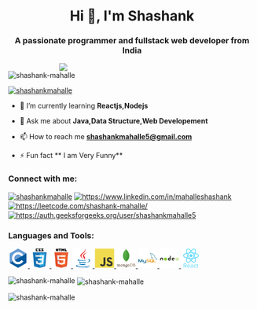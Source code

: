 

<h1 align="center">Hi 👋, I'm Shashank</h1>
<h3 align="center">A passionate programmer and fullstack web developer from India</h3>
<img align="right" width="400" src="https://cdn.dribbble.com/users/1162077/screenshots/3848914/programmer.gif"

<p align="left"> <img src="https://komarev.com/ghpvc/?username=shashank-mahalle&label=Profile%20views&color=0e75b6&style=flat" alt="shashank-mahalle" /> </p>

<p align="left"> <a href="https://twitter.com/shashankmahalle" target="blank"><img src="https://img.shields.io/twitter/follow/shashankmahalle?logo=twitter&style=for-the-badge" alt="shashankmahalle" /></a> </p>

- 🌱 I’m currently learning **Reactjs,Nodejs**

- 💬 Ask me about **Java,Data Structure,Web Developement**

- 📫 How to reach me **shashankmahalle5@gmail.com**

- ⚡ Fun fact ** I am Very Funny**

<h3 align="left">Connect with me:</h3>
<p align="left">
<a href="https://twitter.com/shashankmahalle" target="blank"><img align="center" src="https://raw.githubusercontent.com/rahuldkjain/github-profile-readme-generator/master/src/images/icons/Social/twitter.svg" alt="shashankmahalle" height="30" width="40" /></a>
<a href="https://linkedin.com/in/https://www.linkedin.com/in/mahalleshashank" target="blank"><img align="center" src="https://raw.githubusercontent.com/rahuldkjain/github-profile-readme-generator/master/src/images/icons/Social/linked-in-alt.svg" alt="https://www.linkedin.com/in/mahalleshashank" height="30" width="40" /></a>
<a href="https://www.leetcode.com/https://leetcode.com/shashank-mahalle/" target="blank"><img align="center" src="https://raw.githubusercontent.com/rahuldkjain/github-profile-readme-generator/master/src/images/icons/Social/leet-code.svg" alt="https://leetcode.com/shashank-mahalle/" height="30" width="40" /></a>
<a href="https://auth.geeksforgeeks.org/user/https://auth.geeksforgeeks.org/user/shashankmahalle5" target="blank"><img align="center" src="https://raw.githubusercontent.com/rahuldkjain/github-profile-readme-generator/master/src/images/icons/Social/geeks-for-geeks.svg" alt="https://auth.geeksforgeeks.org/user/shashankmahalle5" height="30" width="40" /></a>
</p>

<h3 align="left">Languages and Tools:</h3>
<p align="left"> <a href="https://www.cprogramming.com/" target="_blank" rel="noreferrer"> <img src="https://raw.githubusercontent.com/devicons/devicon/master/icons/c/c-original.svg" alt="c" width="40" height="40"/> </a> <a href="https://www.w3schools.com/css/" target="_blank" rel="noreferrer"> <img src="https://raw.githubusercontent.com/devicons/devicon/master/icons/css3/css3-original-wordmark.svg" alt="css3" width="40" height="40"/> </a> <a href="https://www.w3.org/html/" target="_blank" rel="noreferrer"> <img src="https://raw.githubusercontent.com/devicons/devicon/master/icons/html5/html5-original-wordmark.svg" alt="html5" width="40" height="40"/> </a> <a href="https://www.java.com" target="_blank" rel="noreferrer"> <img src="https://raw.githubusercontent.com/devicons/devicon/master/icons/java/java-original.svg" alt="java" width="40" height="40"/> </a> <a href="https://developer.mozilla.org/en-US/docs/Web/JavaScript" target="_blank" rel="noreferrer"> <img src="https://raw.githubusercontent.com/devicons/devicon/master/icons/javascript/javascript-original.svg" alt="javascript" width="40" height="40"/> </a> <a href="https://www.mongodb.com/" target="_blank" rel="noreferrer"> <img src="https://raw.githubusercontent.com/devicons/devicon/master/icons/mongodb/mongodb-original-wordmark.svg" alt="mongodb" width="40" height="40"/> </a> <a href="https://www.mysql.com/" target="_blank" rel="noreferrer"> <img src="https://raw.githubusercontent.com/devicons/devicon/master/icons/mysql/mysql-original-wordmark.svg" alt="mysql" width="40" height="40"/> </a> <a href="https://nodejs.org" target="_blank" rel="noreferrer"> <img src="https://raw.githubusercontent.com/devicons/devicon/master/icons/nodejs/nodejs-original-wordmark.svg" alt="nodejs" width="40" height="40"/> </a> <a href="https://reactjs.org/" target="_blank" rel="noreferrer"> <img src="https://raw.githubusercontent.com/devicons/devicon/master/icons/react/react-original-wordmark.svg" alt="react" width="40" height="40"/> </a> </p>

<p><img align="left" src="https://github-readme-stats.vercel.app/api/top-langs?username=shashank-mahalle&show_icons=true&locale=en&layout=compact" alt="shashank-mahalle" /></p>

<p>&nbsp;<img align="center" src="https://github-readme-stats.vercel.app/api?username=shashank-mahalle&show_icons=true&locale=en" alt="shashank-mahalle" /></p>

<p><img align="center" src="https://github-readme-streak-stats.herokuapp.com/?user=shashank-mahalle&" alt="shashank-mahalle" /></p>

